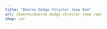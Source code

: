 ```yaml
---
title: "Boerne Dodge Chrysler Jeep Ram"
url: /boerne/boerne-dodge-chrysler-jeep-ram/
shop: car
---
```

